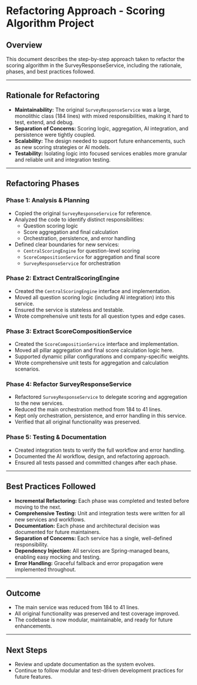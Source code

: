 # Refactoring Approach - Scoring Algorithm Project

## Overview

This document describes the step-by-step approach taken to refactor the scoring algorithm in the SurveyResponseService, including the rationale, phases, and best practices followed.

---

## Rationale for Refactoring

- **Maintainability:** The original `SurveyResponseService` was a large, monolithic class (184 lines) with mixed responsibilities, making it hard to test, extend, and debug.
- **Separation of Concerns:** Scoring logic, aggregation, AI integration, and persistence were tightly coupled.
- **Scalability:** The design needed to support future enhancements, such as new scoring strategies or AI models.
- **Testability:** Isolating logic into focused services enables more granular and reliable unit and integration testing.

---

## Refactoring Phases

### **Phase 1: Analysis & Planning**
- Copied the original `SurveyResponseService` for reference.
- Analyzed the code to identify distinct responsibilities:
  - Question scoring logic
  - Score aggregation and final calculation
  - Orchestration, persistence, and error handling
- Defined clear boundaries for new services:
  - `CentralScoringEngine` for question-level scoring
  - `ScoreCompositionService` for aggregation and final score
  - `SurveyResponseService` for orchestration

### **Phase 2: Extract CentralScoringEngine**
- Created the `CentralScoringEngine` interface and implementation.
- Moved all question scoring logic (including AI integration) into this service.
- Ensured the service is stateless and testable.
- Wrote comprehensive unit tests for all question types and edge cases.

### **Phase 3: Extract ScoreCompositionService**
- Created the `ScoreCompositionService` interface and implementation.
- Moved all pillar aggregation and final score calculation logic here.
- Supported dynamic pillar configurations and company-specific weights.
- Wrote comprehensive unit tests for aggregation and calculation scenarios.

### **Phase 4: Refactor SurveyResponseService**
- Refactored `SurveyResponseService` to delegate scoring and aggregation to the new services.
- Reduced the main orchestration method from 184 to 41 lines.
- Kept only orchestration, persistence, and error handling in this service.
- Verified that all original functionality was preserved.

### **Phase 5: Testing & Documentation**
- Created integration tests to verify the full workflow and error handling.
- Documented the AI workflow, design, and refactoring approach.
- Ensured all tests passed and committed changes after each phase.

---

## Best Practices Followed

- **Incremental Refactoring:** Each phase was completed and tested before moving to the next.
- **Comprehensive Testing:** Unit and integration tests were written for all new services and workflows.
- **Documentation:** Each phase and architectural decision was documented for future maintainers.
- **Separation of Concerns:** Each service has a single, well-defined responsibility.
- **Dependency Injection:** All services are Spring-managed beans, enabling easy mocking and testing.
- **Error Handling:** Graceful fallback and error propagation were implemented throughout.

---

## Outcome

- The main service was reduced from 184 to 41 lines.
- All original functionality was preserved and test coverage improved.
- The codebase is now modular, maintainable, and ready for future enhancements.

---

## Next Steps

- Review and update documentation as the system evolves.
- Continue to follow modular and test-driven development practices for future features. 